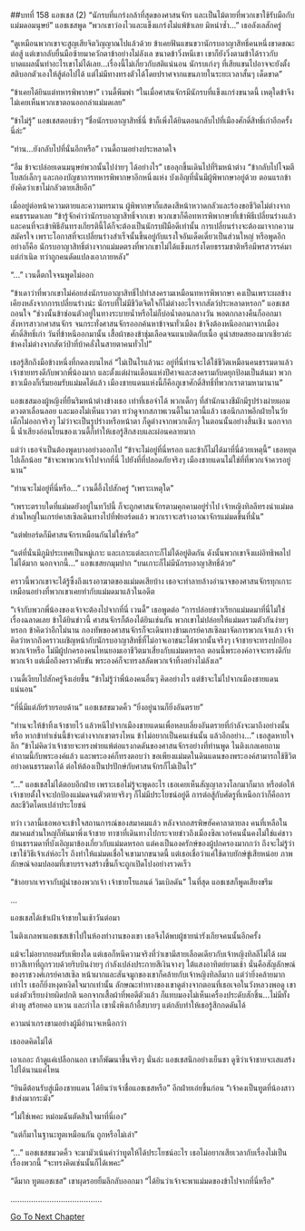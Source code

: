 ##บทที่ 158 แอชเชส (2)
“นักรบที่แกร่งกล้าที่สุดของศาสนจักร และเป็นไม้ตายที่พวกเขาใช้รับมือกับแม่มดอมนุษย์” แอชเชสพูด “พวกเขาว่องไวและแข็งแกร่งไม่แพ้ข้าเลย มิหนำซ้ำ...” เธอลังเลสักครู่


“ดูเหมือนพวกเขาจะสูญเสียจิตวิญญาณไปแล้วด้วย ข้าเคยฟันแขนขวานักรบอาญาสิทธิ์คนหนึ่งขาดขณะต่อสู้ แต่เขากลับยื่นมือซ้ายมาควักตาข้าอย่างไม่ลังเล ขนาดข้าวิ่งหนีเขา เขาก็ยังวิ่งตามข้าได้ราวกับบาดแผลนั้นทำอะไรเขาไม่ได้เลย...เรื่องนี้ไม่เกี่ยวกับสติแน่นอน นักรบเก่งๆ ที่เสียแขนไปอาจจะยังตั้งสติบอกตัวเองให้สู้ต่อไปได้ แต่ไม่มีทางทรงตัวได้โดยปราศจากแขนภายในระยะเวลาสั้นๆ เด็ดขาด”


“ข้าเคยได้ยินแต่ทหารพิพากษา” เวนดี้พึมพำ “ในเมื่อศาสนจักรมีนักรบที่แข็งแกร่งขนาดนี้ เหตุใดข้าจึงไม่เคยเห็นพวกเขาตอนออกล่าแม่มดเลย”


“ข้าไม่รู้” แอชเชสตอบช้าๆ “ชื่อนักรบอาญาสิทธิ์นี่ ข้าก็เพิ่งได้ยินตอนกลับไปที่เมืองศักดิ์สิทธิ์เก่าอีกครั้งนี่ล่ะ”


“ท่าน...ยังกลับไปที่นั่นอีกหรือ” เวนดี้ถามอย่างประหลาดใจ


“อืม ข้าจะปล่อยเดนมนุษย์พวกนั้นไปง่ายๆ ได้อย่างไร” เธอลุกขึ้นเดินไปที่ริมหน้าต่าง “ข้ากลับไปโจมตีโบสถ์เล็กๆ และกองบัญชาการทหารพิพากษาอีกหนึ่งแห่ง บังเอิญที่นั่นมีผู้พิพากษาอยู่ด้วย ตอนแรกข้ายังคิดว่าเขาไม่กลัวตายเสียอีก”


เมื่ออยู่ต่อหน้าความตายและความทรมาน ผู้พิพากษาก็แสดงสีหน้าหวาดกลัวและร้องขอชีวิตไม่ต่างจากคนธรรมดาเลย “ข้ารู้จักคำว่านักรบอาญาสิทธิ์จากเขา พวกเขาก็คือทหารพิพากษาที่เข้าพิธีเปลี่ยนร่างแล้ว และคนที่จะเข้าพิธีอันทรงเกียรตินี้ได้ก็จะต้องเป็นนักรบฝีมือดีเท่านั้น การเปลี่ยนร่างจะต้องมาจากความสมัครใจ เพราะโอกาสที่จะเปลี่ยนร่างสำเร็จนั้นขึ้นอยู่กับแรงใจอันเด็ดเดี่ยวเป็นส่วนใหญ่ หรือพูดอีกอย่างก็คือ นักรบอาญาสิทธิ์ต่างจากแม่มดตรงที่พวกเขาไม่ได้แข็งแกร่งโดยธรรมชาติหรือมีพรสวรรค์มาแต่กำเนิด ทว่าถูกคนดัดแปลงเอาภายหลัง”


“...” เวนดี้ตกใจจนพูดไม่ออก


“ข้าเดาว่าที่พวกเขาไม่ค่อยส่งนักรบอาญาสิทธิ์ไปทำสงครามเหมือนทหารพิพากษา คงเป็นเพราะผลข้างเคียงหลังจากการเปลี่ยนร่างน่ะ นักรบที่ไม่มีชีวิตจิตใจก็ไม่ต่างอะไรจากสัตว์ประหลาดหรอก” แอชเชสถอนใจ “ช่วงนั้นข้าซ่อนตัวอยู่ในทางระบายน้ำหรือไม่ก็บ่อน้ำตอนกลางวัน พอตกกลางคืนก็ออกมาสังหารสาวกศาสนจักร จนกระทั่งศาสนจักรออกค้นหาข้าจนทั่วเมือง ข้าจึงต้องหนีออกมาจากเมืองศักดิ์สิทธิ์เก่า วันที่ข้าหนีออกมานั้น เสื้อผ้าของข้าชุ่มเลือดจนแนบติดกับเนื้อ ดูน่าสยดสยองมากเชียวล่ะ ข้าคงไม่ต่างจากสัตว์ป่าที่บ้าคลั่งในสายตาคนทั่วไป”


เธอรู้สึกถึงมือข้างหนึ่งที่กดลงบนไหล่ “ไม่เป็นไรแล้วนะ อยู่ที่นี่ท่านจะได้ใช้ชีวิตเหมือนคนธรรมดาแล้ว เจ้าชายทรงดีกับพวกพี่น้องมาก และตั้งแต่ผ่านเดือนแห่งปีศาจและสงครามกับดยุกป้อมเป็นต้นมา พวกชาวเมืองก็เริ่มยอมรับแม่มดได้แล้ว เมืองชายแดนแห่งนี้ก็คือภูเขาศักดิ์สิทธิ์ที่พวกเราตามหามานาน”


แอชเชสมองผู้หญิงที่ยืนริมหน้าต่างข้างเธอ เท่าที่เธอจำได้ พวกเด็กๆ ที่สำนักนางชีมักมีรูปร่างผ่ายผอม ดวงตาเลื่อนลอย และมองไม่เห็นแววตา ทว่าดูจากสภาพเวนดี้ในเวลานี้แล้ว เธอนึกภาพอีกฝ่ายในวัยเด็กไม่ออกจริงๆ ไม่ว่าจะเป็นรูปร่างหรือหน้าตา ก็ดูต่างจากพวกเด็กๆ ในตอนนั้นอย่างสิ้นเชิง นอกจากนี้ น้ำเสียงอ่อนโยนของเวนดี้ก็ทำให้เธอรู้สึกสงบและผ่อนคลายมาก


แต่ว่า เธอจำเป็นต้องพูดบางอย่างออกไป “ข้าจะไม่อยู่ที่นี่หรอก และข้าก็ไม่ได้มาที่นี่ด้วยเหตุนี้” เธอหยุดไปเล็กน้อย “ข้าจะพาพวกเจ้าไปจากที่นี่ ไปยังที่ที่ปลอดภัยจริงๆ เมืองชายแดนไม่ใช่ที่ที่พวกเจ้าควรอยู่นาน”


“ท่านจะไม่อยู่ที่นี่หรือ...” เวนดี้อึ้งไปสักครู่ “เพราะเหตุใด”


“เพราะตราบใดที่แม่มดยังอยู่ในทวีปนี้ ก็จะถูกศาสนจักรตามคุกคามอยู่ร่ำไป เจ้าหญิงทิลลีทรงนำแม่มดส่วนใหญ่ในเกรย์คาสเซิลเดินทางไปที่ฟยอร์ดแล้ว พวกเราจะสร้างอาณาจักรแม่มดขึ้นที่นั่น”


“แต่ฟยอร์ดก็มีศาสนจักรเหมือนกันไม่ใช่หรือ”


“แต่ที่นั่นมีภูมิประเทศเป็นหมู่เกาะ และเกาะแต่ละเกาะก็ไม่ได้อยู่ติดกัน ดังนั้นพวกเขาจึงแผ่อิทธิพลไปไม่ได้มาก นอกจากนี้...” แอชเชสยกมุมปาก “บนเกาะก็ไม่มีนักรบอาญาสิทธิ์ด้วย”


คราวนี้พวกเขาจะได้รู้ซึ้งถึงแรงอาฆาตของแม่มดเสียบ้าง เธอจะทำลายล้างอำนาจของศาสนจักรทุกเกาะ เหมือนอย่างที่พวกเขาเคยทำกับแม่มดมาแล้วในอดีต


“เจ้ากับพวกพี่น้องของเจ้าจะต้องไปจากที่นี่ เวนดี้” เธอพูดต่อ “การปล่อยข่าวเรียกแม่มดมาที่นี่ไม่ใช่เรื่องฉลาดเลย ข้าได้ยินข่าวนี้ ศาสนจักรก็ต้องได้ยินเช่นกัน พวกเขาไม่ปล่อยให้แม่มดรวมตัวกันง่ายๆ หรอก ข้าคิดว่าอีกไม่นาน กองทัพของศาสนจักรก็จะเดินทางข้ามเกรย์คาสเซิลมาจัดการพวกเจ้าแล้ว เจ้าคิดว่าหากถึงคราวเผชิญหน้ากับนักรบอาญาสิทธิ์ที่ไม่อาจเอาชนะได้พวกนั้นจริงๆ เจ้าชายจะทรงปกป้องพวกเจ้าหรือ ไม่มีผู้ปกครองคนไหนยอมเอาชีวิตมาเสี่ยงกับแม่มดหรอก ตอนนี้พระองค์อาจจะทรงดีกับพวกเจ้า แต่เมื่อถึงคราวคับขัน พระองค์ก็จะทรงสลัดพวกเจ้าทิ้งอย่างไม่ลังเล”


เวนดี้เงียบไปสักครู่จึงเอ่ยขึ้น “ข้าไม่รู้ว่าพี่น้องคนอื่นๆ คิดอย่างไร แต่ข้าจะไม่ไปจากเมืองชายแดนแน่นอน”


“ที่นี่มีแต่ภัยร้ายรอบด้าน” แอชเชสขมวดคิ้ว “ยิ่งอยู่นานก็ยิ่งอันตราย”


“ท่านจะให้ข้าทิ้งเจ้าชายไว้ แล้วหนีไปจากเมืองชายแดนเพื่อหลบเลี่ยงอันตรายที่กำลังจะมาถึงอย่างนั้นหรือ หากข้าทำเช่นนี้ข้าจะต่างจากเขาตรงไหน ข้าไม่อยากเป็นคนเช่นนั้น แล้วอีกอย่าง...” เธอสูดหายใจลึก “ข้าไม่คิดว่าเจ้าชายจะทรงพ่ายแพ้ต่อแรงกดดันของศาสนจักรอย่างที่ท่านพูด ไนติงเกลเคยถามคำถามนี้กับพระองค์แล้ว และพระองค์ก็ทรงตอบว่า ขอเพียงแม่มดในดินแดนของพระองค์สามารถใช้ชีวิตอย่างคนธรรมดาได้ ต่อให้ต้องเป็นปรปักษ์กับศาสนจักรก็ไม่เป็นไร”


“...” แอชเชสไม่ได้ตอบอีกฝ่าย เพราะเธอไม่รู้จะพูดอะไร เธอเคยเห็นสัญญาลวงโลกมาก็มาก หรือต่อให้เจ้าชายตั้งใจจะปกป้องแม่มดจนตัวตายจริงๆ ก็ไม่มีประโยชน์อยู่ดี การต่อสู้กับศัตรูที่เหนือกว่าก็คือการสละชีวิตโดยเปล่าประโยชน์


ทว่า เวลานี้เธอพอจะเข้าใจสถานการณ์ของสมาคมแล้ว หลังจากอสรพิษฮัคคาลาตายลง คนที่เหลือในสมาคมส่วนใหญ่ก็หันมาพึ่งเจ้าชาย ทาซาที่เดินทางไปกระจายข่าวถึงเมืองซิลเวอร์คนนั้นคงไม่ใช่แค่ชาวบ้านธรรมดาที่บังเอิญมาข้องเกี่ยวกับแม่มดหรอก แต่คงเป็นองครักษ์ของผู้ปกครองมากกว่า ถึงจะไม่รู้ว่าเขาใช้วิธีเจ้าเล่ห์อะไร ถึงทำให้แม่มดเชื่อใจเขามากขนาดนี้ แต่เธอเชื่อว่าแค่ใช้ดาบยักษ์ขู่เสียหน่อย ภาพลักษณ์จอมปลอมที่เขาบรรจงสร้างขึ้นก็จะถูกเปิดโปงอย่างรวดเร็ว


“ข้าอยากเจรจากับผู้นำของพวกเจ้า เจ้าชายโรแลนด์ วิมเบิลดัน” ในที่สุด แอชเชสก็พูดเสียงขรึม


...


แอชเชสได้เข้าเฝ้าเจ้าชายในเช้าวันต่อมา


ไนติงเกลพาแอชเชสเข้าไปในห้องทำงานของเขา เธอจึงได้พบผู้ชายน่ารังเกียจคนนั้นอีกครั้ง


แม้จะไม่อยากยอมรับเพียงใด แต่เธอก็หนีความจริงที่ว่าเขามีสายเลือดเดียวกับเจ้าหญิงทิลลีไม่ได้ ผมยาวสีเทาที่ถูกรวบด้วยริบบินง่ายๆ กำลังเปล่งประกายสีเงินจางๆ ใต้แสงอาทิตย์ยามเช้า นั่นคือสัญลักษณ์ของราชวงศ์เกรย์คาสเซิล หน้าผากและสันจมูกของเขาก็คล้ายกับเจ้าหญิงทิลลีมาก แต่ว่ายิ่งคล้ายมากเท่าไร เธอก็ยิ่งหงุดหงิดใจมากเท่านั้น ลักษณะท่าทางของเขาดูต่างจากตอนที่เธอเจอในวังหลวงพอดู เขาแต่งตัวเรียบง่ายผิดปกติ นอกจากเสื้อผ้าที่พอดีตัวแล้ว ก็แทบมองไม่เห็นเครื่องประดับสักชิ้น...ไม่มีทั้งต่างหู สร้อยคอ แหวน และกำไล เขานั่งพิงเก้าอี้สบายๆ แต่กลับทำให้เธอรู้สึกกดดันได้


ความน่าเกรงขามอย่างผู้มีอำนาจเหนือกว่า


เธออดคิดไม่ได้


เอาเถอะ ถ้าดูแค่เปลือกนอก เขาก็พัฒนาขึ้นจริงๆ นั่นล่ะ แอชเชสนึกอย่างเย็นชา ดูซิว่าเจ้าชายจะเสแสร้งไปได้นานแค่ไหน


“ยินดีต้อนรับสู่เมืองชายแดน ได้ยินว่าเจ้าชื่อแอชเชสหรือ” อีกฝ่ายเอ่ยขึ้นก่อน “เจ้าคงเป็นทูตที่น้องสาวข้าส่งมากระมัง”


“ไม่ใช่เพคะ หม่อมฉันตัดสินใจมาที่นี่เอง”


“แต่ก็มาในฐานะทูตเหมือนกัน ถูกหรือไม่เล่า”


“...” แอชเชสขมวดคิ้ว จะมามัวเน้นคำว่าทูตให้ได้ประโยชน์อะไร เธอไม่อยากเสียเวลากับเรื่องไม่เป็นเรื่องพวกนี้ “จะทรงคิดเช่นนั้นก็ได้เพคะ”


“ดีมาก ทูตแอชเชส” เขาผุดรอยยิ้มลึกลับออกมา “ได้ยินว่าเจ้าจะพาแม่มดของข้าไปจากที่นี่หรือ”


........................................


[Go To Next Chapter]( ./71.md)